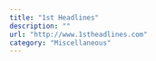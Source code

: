 ```yaml
---
title: "1st Headlines"
description: ""
url: "http://www.1stheadlines.com"
category: "Miscellaneous"
---
```

